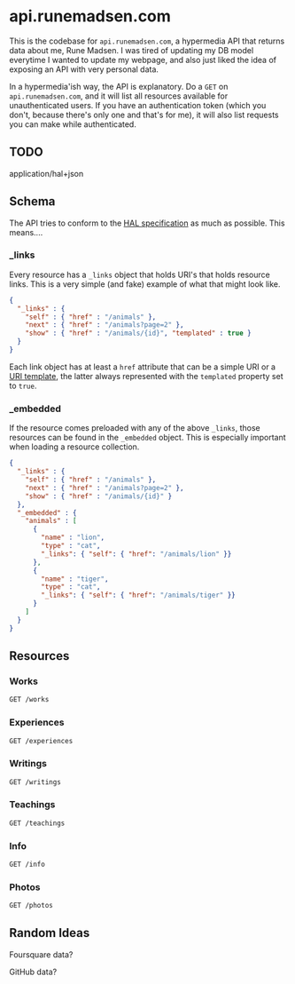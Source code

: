 api.runemadsen.com
==================

This is the codebase for `api.runemadsen.com`, a hypermedia API that returns data about me, Rune Madsen. I was tired of updating my DB model everytime I wanted to update my webpage, and also just liked the idea of exposing an API with very personal data.

In a hypermedia'ish way, the API is explanatory. Do a `GET` on `api.runemadsen.com`, and it will list all resources available for unauthenticated users. If you have an authentication token (which you don't, because there's only one and that's for me), it will also list requests you can make while authenticated.

TODO
----

application/hal+json

Schema
------

The API tries to conform to the [HAL specification](http://stateless.co/hal_specification.html) as much as possible. This means....

### _links

Every resource has a `_links` object that holds URI's that holds resource links. This is a very simple (and fake) example of what that might look like.

```json
{
  "_links" : {
    "self" : { "href" : "/animals" },
    "next" : { "href" : "/animals?page=2" },
    "show" : { "href" : "/animals/{id}", "templated" : true }
  }
}
```

Each link object has at least a `href` attribute that can be a simple URI or a [URI template](http://tools.ietf.org/html/rfc6570), the latter always represented with the `templated` property set to `true`.

### _embedded

If the resource comes preloaded with any of the above `_links`, those resources can be found in the `_embedded` object. This is especially important when loading a resource collection.

```json
{
  "_links" : {
    "self" : { "href" : "/animals" },
    "next" : { "href" : "/animals?page=2" },
    "show" : { "href" : "/animals/{id}" }
  },
  "_embedded" : {
    "animals" : [
      {
        "name" : "lion",
        "type" : "cat",
        "_links": { "self": { "href": "/animals/lion" }}
      },
      {
        "name" : "tiger",
        "type" : "cat",
        "_links": { "self": { "href": "/animals/tiger" }}
      }
    ]
  }
}
```


Resources
---------

### Works

```bash
GET /works
```

### Experiences

```bash
GET /experiences
```

### Writings

```bash
GET /writings
```

### Teachings

```bash
GET /teachings
```

### Info

```bash
GET /info
```

### Photos

```bash
GET /photos
```



Random Ideas
------------

Foursquare data?

GitHub data?
